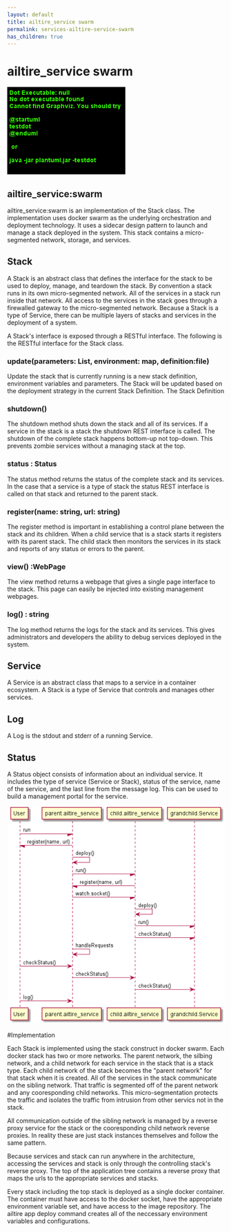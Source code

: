 ```yaml
---
layout: default
title: ailtire_service swarm
permalink: services-ailtire-service-swarm
has_children: true
---
```


# ailtire_service swarm

![Overrview](./overview.png)

## ailtire_service:swarm

ailtire_service:swarm is an implementation of the Stack class. The implementation uses docker swarm as the underlying
orchestration and deployment technology. It uses a sidecar design pattern to launch and manage a stack deployed in the 
system. This stack contains a micro-segmented network, storage, and services. 

## Stack
A Stack is an abstract class that defines the interface for the stack to be used to deploy, manage, and teardown the
stack. By convention a stack runs in its own micro-segmented network. All of the services in a stack run inside that
network. All access to the services in the stack goes through a firewalled gateway to the micro-segmented network. 
Because a Stack is a type of Service, there can be multiple layers of stacks and services in the deployment of a 
system. 

A Stack's interface is exposed through a RESTful interface. The following is the RESTful interface for the Stack class.
### update(parameters: List, environment: map, definition:file)

Update the stack that is currently running is a new stack definition, environment variables and parameters. The
Stack will be updated based on the deployment strategy in the current Stack Definition. The Stack Definition

### shutdown()

The shutdown method shuts down the stack and all of its services. If a service in the stack is a stack the shutdown REST interface is called.
The shutdown of the complete stack happens bottom-up not top-down. This prevents zombie services without a managing
stack at the top.

### status : Status

The status method returns the status of the complete stack and its services. In the case that a service is a type of
stack the status REST interface is called on that stack and returned to the parent stack. 

### register(name: string, url: string)

The register method is important in establishing a control plane between the stack and its children. When a child 
service that is a stack starts it registers with its parent stack. The child stack then monitors the services in its
stack and reports of any status or errors to the parent.

### view() :WebPage

The view method returns a webpage that gives a single page interface to the stack. This page can easily be injected
into existing management webpages.

### log() : string

The log method returns the logs for the stack and its services. This gives administrators and
developers the ability to debug services deployed in the system.


## Service

A Service is an abstract class that maps to a service in a container ecosystem. A Stack is a type of Service that
controls and manages other services. 

## Log

A Log is the stdout and stderr of a running Service.

## Status

A Status object consists of information about an individual service. It includes the type of service (Service or Stack),
status of the service, name of the service, and the last line from the message log. This can be used to build a 
management portal for the service.


![Primary Scenario](./PrimaryScenario.png)

#Implementation

Each Stack is implemented using the stack construct in docker swarm. Each docker stack has two or more networks. 
The parent network, the silbing network, and a child network for each service in the stack that is a stack type. 
Each child network of the stack becomes the "parent network" for that stack when it is created.
All of the services in the stack communicate on the sibling network. That traffic is segmented off of the parent 
network and any cooresponding child networks. This micro-segmentation protects the traffic and isolates the traffic 
from intrusion from other servics not in the stack. 

All communication outside of the sibling network is managed by a reverse proxy service for the stack or the 
cooresponding child network reverse proxies. In reality these are just stack instances themselves and follow
the same pattern.

Because services and stack can run anywhere in the architecture, accessing the services and stack is only through 
the controlling stack's reverse proxy. The top of the application tree contains a reverse proxy that maps the urls 
to the appropriate services and stacks.

Every stack including the top stack is deployed as a single docker container. The container must have access to the 
docker socket, have the appropriate environment variable set, and have access to the image repository. 
The ailtire app deploy command creates all of the neccessary environment variables and configurations.

